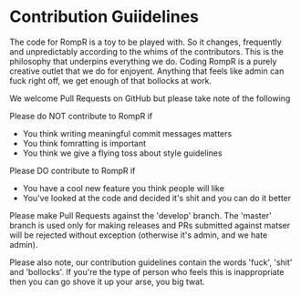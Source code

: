 # Contribution Guiidelines

The code for RompR is a toy to be played with.
So it changes, frequently and unpredictably according to the whims
of the contributors. This is the philosophy that underpins everything we do.
Coding RompR is a purely creative outlet that we do for enjoyent.
Anything that feels like admin can fuck right off, we get enough of that bollocks at work.

We welcome Pull Requests on GitHub but please take note of the following

Please do NOT contribute to RompR if
* You think writing meaningful commit messages matters
* You think fomratting is important
* You think we give a flying toss about style guidelines

Please DO contribute to RompR if
* You have a cool new feature you think people will like
* You've looked at the code and decided it's shit and you can do it better

Please make Pull Requests against the 'develop' branch. The 'master' branch is used only for making releases
and PRs submitted against matser will be rejected without exception (otherwise it's admin, and we hate admin).

Please also note, our contribution guidelines contain the words 'fuck', 'shit' and 'bollocks'. If you're the type of
person who feels this is inappropriate then you can go shove it up your arse, you big twat.
